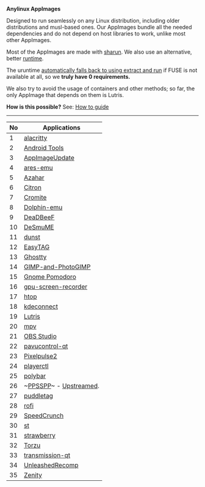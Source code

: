 **Anylinux AppImages**

Designed to run seamlessly on any Linux distribution, including older distributions and musl-based ones. Our AppImages bundle all the needed dependencies and do not depend on host libraries to work, unlike most other AppImages.

Most of the AppImages are made with [sharun](https://github.com/VHSgunzo/sharun). We also use an alternative, better [runtime](https://github.com/VHSgunzo/uruntime).

The uruntime [automatically falls back to using extract and run](https://github.com/VHSgunzo/uruntime?tab=readme-ov-file#built-in-configuration) if FUSE is not available at all, so we **truly have 0 requirements.**

We also try to avoid the usage of containers and other methods; so far, the only AppImage that depends on them is Lutris.

**How is this possible?** See: [How to guide](https://github.com/pkgforge-dev/Anylinux-AppImages/blob/main/HOW-TO-MAKE-THESE.md)

---

| No  | Applications                                                                                                             |
| --- | ------------------------------------------------------------------------------------------------------------------------ |
| 1   | [alacritty](https://github.com/pkgforge-dev/alacritty-AppImage)                                                          |
| 2   | [Android Tools](https://github.com/pkgforge-dev/android-tools-AppImage)                                                  |
| 3   | [AppImageUpdate](https://github.com/pkgforge-dev/AppImageUpdate-Enhanced-Edition)                                        |
| 4   | [ares-emu](https://github.com/pkgforge-dev/ares-emu-appimage)                                                            |
| 5   | [Azahar](https://github.com/pkgforge-dev/Azahar-AppImage-Enhanced)                                                       |
| 6   | [Citron](https://github.com/pkgforge-dev/Citron-AppImage)                                                                |
| 7   | [Cromite](https://github.com/pkgforge-dev/Cromite-AppImage)                                                              |
| 8   | [Dolphin-emu](https://github.com/pkgforge-dev/Dolphin-emu-AppImage)                                                      |
| 9   | [DeaDBeeF](https://github.com/pkgforge-dev/DeaDBeeF-AppImage)                                                            |
| 10  | [DeSmuME](https://github.com/pkgforge-dev/DeSmuME-AppImage)                                                              |
| 11  | [dunst](https://github.com/pkgforge-dev/dunst-AppImage)                                                                  |
| 12  | [EasyTAG](https://github.com/pkgforge-dev/EasyTAG-AppImage)                                                              |
| 13  | [Ghostty](https://github.com/pkgforge-dev/ghostty-appimage)                                                              |
| 14  | [GIMP-and-PhotoGIMP](https://github.com/pkgforge-dev/GIMP-and-PhotoGIMP-AppImage)                                        |
| 15  | [Gnome Pomodoro](https://github.com/pkgforge-dev/gnome-pomodoro-appimage.git)                                            |
| 16  | [gpu-screen-recorder](https://github.com/pkgforge-dev/gpu-screen-recorder-AppImage)                                      |
| 17  | [htop](https://github.com/pkgforge-dev/htop-AppImage)                                                                    |
| 18  | [kdeconnect](https://github.com/pkgforge-dev/kdeconnect-AppImage)                                                        |
| 19  | [Lutris](https://github.com/pkgforge-dev/Lutris-AppImage)                                                                |
| 20  | [mpv](https://github.com/pkgforge-dev/mpv-AppImage)                                                                      |
| 21  | [OBS Studio](https://github.com/pkgforge-dev/OBS-Studio-AppImage)                                                        |
| 22  | [pavucontrol-qt](https://github.com/pkgforge-dev/pavucontrol-qt-AppImage)                                                |
| 23  | [Pixelpulse2](https://github.com/pkgforge-dev/Pixelpulse2-AppImage)                                                      |
| 24  | [playerctl](https://github.com/pkgforge-dev/playerctl-AppImage)                                                          |
| 25  | [polybar](https://github.com/pkgforge-dev/polybar-AppImage)                                                              |
| 26  | ~[PPSSPP](https://github.com/pkgforge-dev/PPSSPP-AppImage)~ - [Upstreamed](https://github.com/hrydgard/ppsspp/releases). |
| 27  | [puddletag](https://github.com/pkgforge-dev/puddletag-AppImage)                                                          |
| 28  | [rofi](https://github.com/pkgforge-dev/rofi-AppImage)                                                                    |
| 29  | [SpeedCrunch](https://github.com/pkgforge-dev/SpeedCrunch-AppImage)                                                      |
| 30  | [st](https://github.com/pkgforge-dev/st-AppImage)                                                                        |
| 31  | [strawberry](https://github.com/pkgforge-dev/strawberry-AppImage)                                                        |
| 32  | [Torzu](https://github.com/pkgforge-dev/Torzu-AppImage)                                                                  |
| 33  | [transmission-qt](https://github.com/pkgforge-dev/transmission-qt-AppImage)                                              |
| 34  | [UnleashedRecomp](https://github.com/pkgforge-dev/UnleashedRecomp-AppImage)                                              |
| 35  | [Zenity](https://github.com/pkgforge-dev/Zenity-GTK3-AppImage)                                                           |
